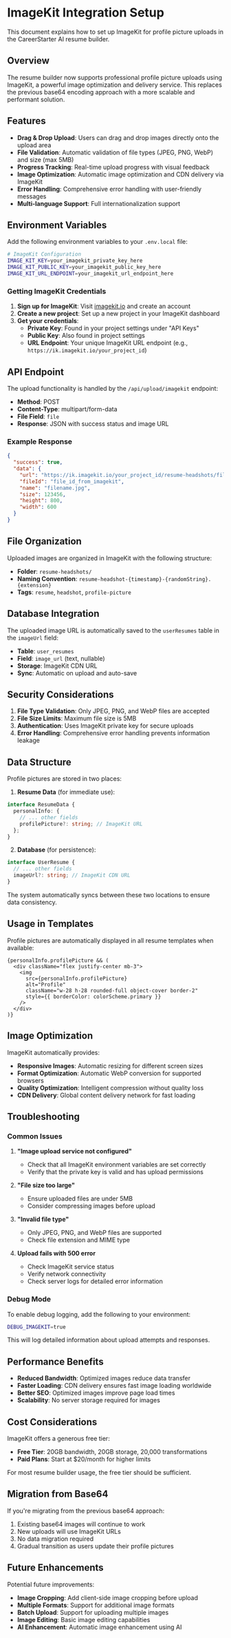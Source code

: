 # ImageKit Integration Setup

This document explains how to set up ImageKit for profile picture uploads in the CareerStarter AI resume builder.

## Overview

The resume builder now supports professional profile picture uploads using ImageKit, a powerful image optimization and delivery service. This replaces the previous base64 encoding approach with a more scalable and performant solution.

## Features

- **Drag & Drop Upload**: Users can drag and drop images directly onto the upload area
- **File Validation**: Automatic validation of file types (JPEG, PNG, WebP) and size (max 5MB)
- **Progress Tracking**: Real-time upload progress with visual feedback
- **Image Optimization**: Automatic image optimization and CDN delivery via ImageKit
- **Error Handling**: Comprehensive error handling with user-friendly messages
- **Multi-language Support**: Full internationalization support

## Environment Variables

Add the following environment variables to your `.env.local` file:

```bash
# ImageKit Configuration
IMAGE_KIT_KEY=your_imagekit_private_key_here
IMAGE_KIT_PUBLIC_KEY=your_imagekit_public_key_here
IMAGE_KIT_URL_ENDPOINT=your_imagekit_url_endpoint_here
```

### Getting ImageKit Credentials

1. **Sign up for ImageKit**: Visit [imagekit.io](https://imagekit.io) and create an account
2. **Create a new project**: Set up a new project in your ImageKit dashboard
3. **Get your credentials**:
   - **Private Key**: Found in your project settings under "API Keys"
   - **Public Key**: Also found in project settings
   - **URL Endpoint**: Your unique ImageKit URL endpoint (e.g., `https://ik.imagekit.io/your_project_id`)

## API Endpoint

The upload functionality is handled by the `/api/upload/imagekit` endpoint:

- **Method**: POST
- **Content-Type**: multipart/form-data
- **File Field**: `file`
- **Response**: JSON with success status and image URL

### Example Response

```json
{
  "success": true,
  "data": {
    "url": "https://ik.imagekit.io/your_project_id/resume-headshots/filename.jpg",
    "fileId": "file_id_from_imagekit",
    "name": "filename.jpg",
    "size": 123456,
    "height": 800,
    "width": 600
  }
}
```

## File Organization

Uploaded images are organized in ImageKit with the following structure:

- **Folder**: `resume-headshots/`
- **Naming Convention**: `resume-headshot-{timestamp}-{randomString}.{extension}`
- **Tags**: `resume`, `headshot`, `profile-picture`

## Database Integration

The uploaded image URL is automatically saved to the `userResumes` table in the `imageUrl` field:

- **Table**: `user_resumes`
- **Field**: `image_url` (text, nullable)
- **Storage**: ImageKit CDN URL
- **Sync**: Automatic on upload and auto-save

## Security Considerations

1. **File Type Validation**: Only JPEG, PNG, and WebP files are accepted
2. **File Size Limits**: Maximum file size is 5MB
3. **Authentication**: Uses ImageKit private key for secure uploads
4. **Error Handling**: Comprehensive error handling prevents information leakage

## Data Structure

Profile pictures are stored in two places:

1. **Resume Data** (for immediate use):
```typescript
interface ResumeData {
  personalInfo: {
    // ... other fields
    profilePicture?: string; // ImageKit URL
  };
}
```

2. **Database** (for persistence):
```typescript
interface UserResume {
  // ... other fields
  imageUrl?: string; // ImageKit CDN URL
}
```

The system automatically syncs between these two locations to ensure data consistency.

## Usage in Templates

Profile pictures are automatically displayed in all resume templates when available:

```tsx
{personalInfo.profilePicture && (
  <div className="flex justify-center mb-3">
    <img
      src={personalInfo.profilePicture}
      alt="Profile"
      className="w-28 h-28 rounded-full object-cover border-2"
      style={{ borderColor: colorScheme.primary }}
    />
  </div>
)}
```

## Image Optimization

ImageKit automatically provides:

- **Responsive Images**: Automatic resizing for different screen sizes
- **Format Optimization**: Automatic WebP conversion for supported browsers
- **Quality Optimization**: Intelligent compression without quality loss
- **CDN Delivery**: Global content delivery network for fast loading

## Troubleshooting

### Common Issues

1. **"Image upload service not configured"**
   - Check that all ImageKit environment variables are set correctly
   - Verify that the private key is valid and has upload permissions

2. **"File size too large"**
   - Ensure uploaded files are under 5MB
   - Consider compressing images before upload

3. **"Invalid file type"**
   - Only JPEG, PNG, and WebP files are supported
   - Check file extension and MIME type

4. **Upload fails with 500 error**
   - Check ImageKit service status
   - Verify network connectivity
   - Check server logs for detailed error information

### Debug Mode

To enable debug logging, add the following to your environment:

```bash
DEBUG_IMAGEKIT=true
```

This will log detailed information about upload attempts and responses.

## Performance Benefits

- **Reduced Bandwidth**: Optimized images reduce data transfer
- **Faster Loading**: CDN delivery ensures fast image loading worldwide
- **Better SEO**: Optimized images improve page load times
- **Scalability**: No server storage required for images

## Cost Considerations

ImageKit offers a generous free tier:

- **Free Tier**: 20GB bandwidth, 20GB storage, 20,000 transformations
- **Paid Plans**: Start at $20/month for higher limits

For most resume builder usage, the free tier should be sufficient.

## Migration from Base64

If you're migrating from the previous base64 approach:

1. Existing base64 images will continue to work
2. New uploads will use ImageKit URLs
3. No data migration required
4. Gradual transition as users update their profile pictures

## Future Enhancements

Potential future improvements:

- **Image Cropping**: Add client-side image cropping before upload
- **Multiple Formats**: Support for additional image formats
- **Batch Upload**: Support for uploading multiple images
- **Image Editing**: Basic image editing capabilities
- **AI Enhancement**: Automatic image enhancement using AI 